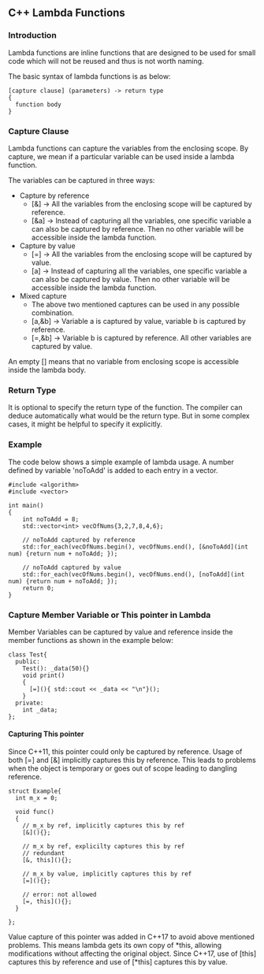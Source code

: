 ## C++ Lambda Functions

### Introduction

Lambda functions are inline functions that are designed to be used for small code which will not be reused and thus is not worth naming. 

The basic syntax of lambda functions is as below:

```
[capture clause] (parameters) -> return type
{
  function body
}
```

### Capture Clause
Lambda functions can capture the variables from the enclosing scope. By capture, we mean if a particular variable can be used inside a lambda function.

The variables can be captured in three ways:
- Capture by reference 
  - [&] -> All the variables from the enclosing scope will be captured by reference.
  - [&a] -> Instead of capturing all the variables, one specific variable a can also be captured by reference. Then no other variable will be accessible inside
  the lambda function.
- Capture by value 
  - [=] -> All the variables from the enclosing scope will be captured by value.
  - [a] -> Instead of capturing all the variables, one specific variable a can also be captured by value. Then no other variable will be accessible inside
  the lambda function.
- Mixed capture 
  - The above two mentioned captures can be used in any possible combination.
  - [a,&b] -> Variable a is captured by value, variable b is captured by reference.
  - [=,&b] -> Variable b is captured by reference. All other variables are captured by value.

An empty [] means that no variable from enclosing scope is accessible inside the lambda body.

### Return Type
It is optional to specify the return type of the function. The compiler can deduce automatically what would be the return type. But in some complex cases, it might
be helpful to specify it explicitly.

### Example

The code below shows a simple example of lambda usage. A number defined by variable 'noToAdd' is added to each entry in a vector.

```
#include <algorithm>
#include <vector>

int main()
{
	int noToAdd = 8;
	std::vector<int> vecOfNums{3,2,7,8,4,6};

	// noToAdd captured by reference
	std::for_each(vecOfNums.begin(), vecOfNums.end(), [&noToAdd](int num) {return num + noToAdd; });

	// noToAdd captured by value
	std::for_each(vecOfNums.begin(), vecOfNums.end(), [noToAdd](int num) {return num + noToAdd; });
	return 0;
}

```

### Capture Member Variable or This pointer in Lambda

Member Variables can be captured by value and reference inside the member functions as shown in the example below:

```
class Test{
  public:
    Test(): _data(50){}
    void print()
    {
      [=](){ std::cout << _data << "\n"}();
    }
  private:
    int _data;
};
```

#### Capturing This pointer

Since C++11, this pointer could only be captured by reference. Usage of both [=] and [&] implicitly captures this by reference. This leads to problems when the object is temporary or goes out of scope leading to dangling reference. 

```
struct Example{
  int m_x = 0;

  void func()
  {
    // m_x by ref, implicitly captures this by ref 
    [&](){};

    // m_x by ref, explicilty captures this by ref
    // redundant 
    [&, this](){};

    // m_x by value, implicitly captures this by ref 
    [=](){};

    // error: not allowed
    [=, this](){};
  }

};
```

Value capture of this pointer was added in C++17 to avoid above mentioned problems. This means lambda gets its own copy of *this, allowing modifications without affecting the original object. Since C++17, use of [this] captures this by reference and use of [*this] captures this by value. 
